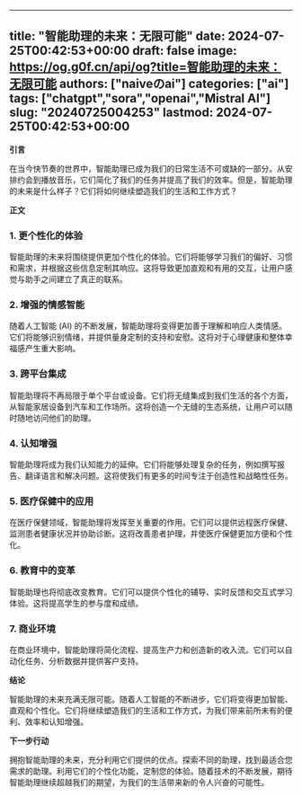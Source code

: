 
---
title: "智能助理的未来：无限可能"
date: 2024-07-25T00:42:53+00:00
draft: false
image: https://og.g0f.cn/api/og?title=智能助理的未来：无限可能
authors: ["naiveのai"]
categories: ["ai"]
tags: ["chatgpt","sora","openai","Mistral AI"]
slug: "20240725004253"
lastmod: 2024-07-25T00:42:53+00:00
---
**引言**

在当今快节奏的世界中，智能助理已成为我们的日常生活不可或缺的一部分。从安排约会到播放音乐，它们简化了我们的任务并提高了我们的效率。但是，智能助理的未来是什么样子？它们将如何继续塑造我们的生活和工作方式？

**正文**

### 1. 更个性化的体验

智能助理的未来将围绕提供更加个性化的体验。它们将能够学习我们的偏好、习惯和需求，并根据这些信息定制其响应。这将导致更加直观和有用的交互，让用户感觉与助手之间建立了真正的联系。

### 2. 增强的情感智能

随着人工智能 (AI) 的不断发展，智能助理将变得更加善于理解和响应人类情感。它们将能够识别情绪，并提供量身定制的支持和安慰。这将对于心理健康和整体幸福感产生重大影响。

### 3. 跨平台集成

智能助理将不再局限于单个平台或设备。它们将无缝集成到我们生活的各个方面，从智能家居设备到汽车和工作场所。这将创造一个无缝的生态系统，让用户可以随时随地访问他们的助理。

### 4. 认知增强

智能助理将成为我们认知能力的延伸。它们将能够处理复杂的任务，例如撰写报告、翻译语言和解决问题。这将使我们有更多的时间专注于创造性和战略性任务。

### 5. 医疗保健中的应用

在医疗保健领域，智能助理将发挥至关重要的作用。它们可以提供远程医疗保健、监测患者健康状况并协助诊断。这将改善患者护理，并使医疗保健更加方便和个性化。

### 6. 教育中的变革

智能助理也将彻底改变教育。它们可以提供个性化的辅导、实时反馈和交互式学习体验。这将提高学生的参与度和成绩。

### 7. 商业环境

在商业环境中，智能助理将简化流程、提高生产力和创造新的收入流。它们可以自动化任务、分析数据并提供客户支持。

**结论**

智能助理的未来充满无限可能。随着人工智能的不断进步，它们将变得更加智能、直观和个性化。它们将继续塑造我们的生活和工作方式，为我们带来前所未有的便利、效率和认知增强。

**下一步行动**

拥抱智能助理的未来，充分利用它们提供的优点。探索不同的助理，找到最适合您需求的助理。利用它们的个性化功能，定制您的体验。随着技术的不断发展，期待智能助理继续超越我们的期望，为我们的生活带来新的令人兴奋的可能性。